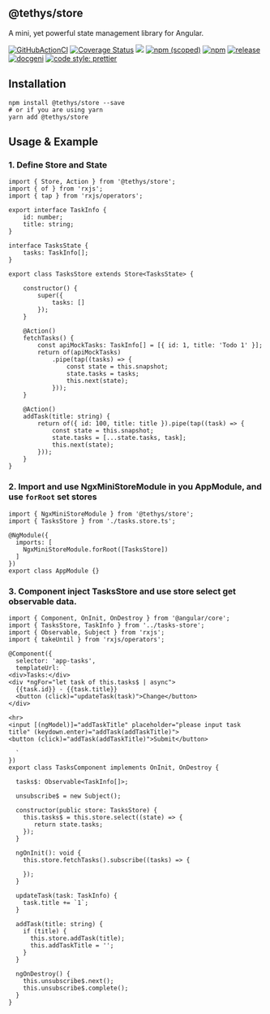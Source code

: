 ## @tethys/store

A mini, yet powerful state management library for Angular.

[![GitHubActionCI](https://img.shields.io/github/workflow/status/tethys-org/store/ci-tethys-store-test)](https://github.com/tethys-org/store/actions/workflows/main.yml)
[![Coverage Status][coveralls-image]][coveralls-url]
![](https://img.shields.io/badge/Made%20with%20Angular-red?logo=angular)
[![npm (scoped)](https://img.shields.io/npm/v/@tethys/store?style=flat)](https://www.npmjs.com/package/@tethys/store)
[![npm](https://img.shields.io/npm/dm/@tethys/store)](https://www.npmjs.com/package/@tethys/store)
[![release](https://img.shields.io/github/release-date/tethys-org/store.svg?style=flat
)](https://github.com/atinc/ngx-tethys)
[![docgeni](https://img.shields.io/badge/docs%20by-docgeni-348fe4)](https://github.com/docgeni/docgeni)
[![code style: prettier](https://img.shields.io/badge/code_style-prettier-ff69b4.svg?style=flat-square)](https://github.com/prettier/prettier)


[coveralls-image]: https://coveralls.io/repos/github/tethys-org/store/badge.svg?branch=master
[coveralls-url]: https://coveralls.io/github/tethys-org/store

## Installation

```
npm install @tethys/store --save
# or if you are using yarn
yarn add @tethys/store
```

## Usage & Example
### 1. Define Store and State
```
import { Store, Action } from '@tethys/store';
import { of } from 'rxjs';
import { tap } from 'rxjs/operators';

export interface TaskInfo {
    id: number;
    title: string;
}

interface TasksState {
    tasks: TaskInfo[];
}

export class TasksStore extends Store<TasksState> {

    constructor() {
        super({
            tasks: []
        });
    }

    @Action()
    fetchTasks() {
        const apiMockTasks: TaskInfo[] = [{ id: 1, title: 'Todo 1' }];
        return of(apiMockTasks)
            .pipe(tap((tasks) => {
                const state = this.snapshot;
                state.tasks = tasks;
                this.next(state);
            }));
    }

    @Action()
    addTask(title: string) {
        return of({ id: 100, title: title }).pipe(tap((task) => {
            const state = this.snapshot;
            state.tasks = [...state.tasks, task];
            this.next(state);
        }));
    }
}

```

### 2. Import and use NgxMiniStoreModule in you AppModule, and use `forRoot` set stores

```
import { NgxMiniStoreModule } from '@tethys/store';
import { TasksStore } from './tasks.store.ts'; 

@NgModule({
  imports: [
    NgxMiniStoreModule.forRoot([TasksStore])
  ]
})
export class AppModule {}
```

### 3. Component inject TasksStore and use store select get observable data.

```
import { Component, OnInit, OnDestroy } from '@angular/core';
import { TasksStore, TaskInfo } from '../tasks-store';
import { Observable, Subject } from 'rxjs';
import { takeUntil } from 'rxjs/operators';

@Component({
  selector: 'app-tasks',
  templateUrl: `
<div>Tasks:</div>
<div *ngFor="let task of this.tasks$ | async">
  {{task.id}} - {{task.title}}
  <button (click)="updateTask(task)">Change</button>
</div>

<hr>
<input [(ngModel)]="addTaskTitle" placeholder="please input task title" (keydown.enter)="addTask(addTaskTitle)">
<button (click)="addTask(addTaskTitle)">Submit</button>

  `
})
export class TasksComponent implements OnInit, OnDestroy {

  tasks$: Observable<TaskInfo[]>;

  unsubscribe$ = new Subject();

  constructor(public store: TasksStore) {
    this.tasks$ = this.store.select((state) => {
       return state.tasks;
    });
  }

  ngOnInit(): void {
    this.store.fetchTasks().subscribe((tasks) => {

    });
  }

  updateTask(task: TaskInfo) {
    task.title += `1`;
  }

  addTask(title: string) {
    if (title) {
      this.store.addTask(title);
      this.addTaskTitle = '';
    }
  }

  ngOnDestroy() {
    this.unsubscribe$.next();
    this.unsubscribe$.complete();
  }
}

```


